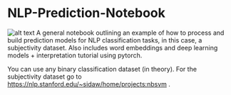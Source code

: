 # NLP-Prediction-Notebook
![alt text](https://github.com/stevend94/NLP-Prediction-Notebook/blob/pics/wordcloud.png?raw=true)
A general notebook outlining an example of how to process and build prediction models for NLP classification tasks, in this case, a subjectivity dataset. Also includes word embeddings and deep learning models + interpretation tutorial using pytorch.

You can use any binary classification dataset (in theory). For the subjectivity dataset go to https://nlp.stanford.edu/~sidaw/home/projects:nbsvm .
